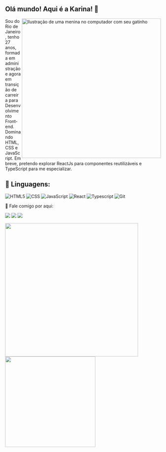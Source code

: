 ## Olá mundo! Aqui é a <strong>Karina</strong>! 👋

<img src="https://img.freepik.com/fotos-premium/uma-menina-com-um-gato-no-colo-esta-jogando-em-um-computador_579873-7549.jpg" alt="Ilustração de uma menina no computador com seu gatinho" min-width="450px" max-width="450px" width="450px" align="right">

Sou do Rio de Janeiro, tenho 27 anos, formada em administração e agora em transição de carreira para Desenvolvimento Front-end. Dominando HTML, CSS e JavaScript. Em breve, pretendo explorar ReactJs para componentes reutilizáveis e TypeScript para me especializar.

<h2 align="left">🎨 Linguagens:</h2>

![HTML5](https://img.shields.io/badge/HTML5-E34F26?style=for-the-badge&logo=html5&logoColor=white)
![CSS](https://img.shields.io/badge/CSS3-1572B6?style=for-the-badge&logo=css3&logoColor=white)
![JavaScript](https://img.shields.io/badge/JavaScript-F7DF1E?style=for-the-badge&logo=javascript&logoColor=black)
![React](https://img.shields.io/badge/React-20232A?style=for-the-badge&logo=react&logoColor=61DAFB)
![Typescript](https://img.shields.io/badge/TypeScript-007ACC?style=for-the-badge&logo=typescript&logoColor=white)
![Git](https://img.shields.io/badge/Git-E34F26?style=for-the-badge&logo=git&logoColor=white)

<p align="left">💌 Fale comigo por aqui:</p>
<a href="https://www.linkedin.com/in/karinanuunes/" target="_blank"><img src="https://img.shields.io/badge/LinkedIn-0077B5?style=for-the-badge&logo=linkedin&logoColor=white"></a>
<a href="https://www.instagram.com/karinanuunes/" target="_blank"><img src="https://img.shields.io/badge/Instagram-E4405F?style=for-the-badge&logo=instagram&logoColor=white"></a>
<a href = "mailto:karinanuunes96@gmail.com"><img src="https://img.shields.io/badge/-Gmail-%23333?style=for-the-badge&logo=gmail&logoColor=white" target="_blank"></a>

<img width="430em" src="https://github-readme-stats.vercel.app/api?username=karinanuunes&show_icons=true&theme=transparent"> <img width="292em" src="https://github-readme-stats.vercel.app/api/top-langs/?username=karinanuunes&layout=donut">
